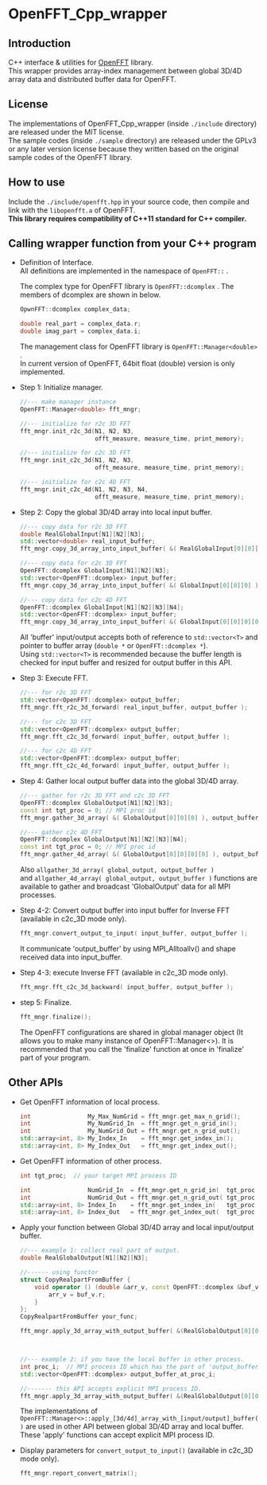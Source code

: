 # OpenFFT_Cpp_wrapper

## Introduction
C++ interface & utilities for [OpenFFT](http://www.openmx-square.org/openfft/) library.  
This wrapper provides array-index management between global 3D/4D array data and distributed buffer data for OpenFFT.

## License
The implementations of OpenFFT_Cpp_wrapper (inside `./include` directory) are released under the MIT license.  
The sample codes (inside `./sample` directory) are released under the GPLv3 or any later version license because they written based on the original sample codes of the OpenFFT library.

## How to use
Include the `./include/openfft.hpp` in your source code, then compile and link with the `libopenfft.a` of OpenFFT.  
__This library requires compatibility of C++11 standard for C++ compiler.__

## Calling wrapper function from your C++ program
 - Definition of Interface.  
   All definitions are implemented in the namespace of `OpenFFT::` .  

   The complex type for OpenFFT library is `OpenFFT::dcomplex` .  The members of dcomplex are shown in below.  
   ```c++
   OpwnFFT::dcomplex complex_data;

   double real_part = complex_data.r;
   double imag_part = complex_data.i;
   ```

   The management class for OpenFFT library is `OpenFFT::Manager<double>` .  
   In current version of OpenFFT, 64bit float (double) version is only implemented.

 - Step 1: Initialize manager.  
   ```c++
   //--- make manager instance
   OpenFFT::Manager<double> fft_mngr;

   //--- initialize for r2c 3D FFT
   fft_mngr.init_r2c_3d(N1, N2, N3,
                        offt_measure, measure_time, print_memory);

   //--- initialize for c2c 3D FFT
   fft_mngr.init_c2c_3d(N1, N2, N3,
                        offt_measure, measure_time, print_memory);

   //--- initialize for c2c 4D FFT
   fft_mngr.init_c2c_4d(N1, N2, N3, N4,
                        offt_measure, measure_time, print_memory);
   ```

  - Step 2: Copy the global 3D/4D array into local input buffer.  
    ```c++
    //--- copy data for r2c 3D FFT
    double RealGlobalInput[N1][N2][N3];
    std::vector<double> real_input_buffer;
    fft_mngr.copy_3d_array_into_input_buffer( &( RealGlobalInput[0][0][0] ), real_input_buffer );

    //--- copy data for c2c 3D FFT
    OpenFFT::dcomplex GlobalInput[N1][N2][N3];
    std::vector<OpenFFT::dcomplex> input_buffer;
    fft_mngr.copy_3d_array_into_input_buffer( &( GlobalInput[0][0][0] ), input_buffer );

    //--- copy data for c2c 4D FFT
    OpenFFT::dcomplex GlobalInput[N1][N2][N3][N4];
    std::vector<OpenFFT::dcomplex> input_buffer;
    fft_mngr.copy_3d_array_into_input_buffer( &( GlobalInput[0][0][0][0] ), input_buffer );
    ```
    All 'buffer' input/output accepts both of reference to `std::vector<T>` and pointer to buffer array (`double *` or `OpenFFT::dcomplex *`).  
    Using `std::vector<T>` is recommended because the buffer length is checked for input buffer and resized for output buffer in this API.

  - Step 3: Execute FFT.  
    ```c++
    //--- for r2c 3D FFT
    std::vector<OpenFFT::dcomplex> output_buffer;
    fft_mngr.fft_r2c_3d_forward( real_input_buffer, output_buffer );

    //--- for c2c 3D FFT
    std::vector<OpenFFT::dcomplex> output_buffer;
    fft_mngr.fft_c2c_3d_forward( input_buffer, output_buffer );

    //--- for c2c 4D FFT
    std::vector<OpenFFT::dcomplex> output_buffer;
    fft_mngr.fft_c2c_4d_forward( input_buffer, output_buffer );
    ```

  - Step 4: Gather local output buffer data into the global 3D/4D array.  
    ```c++
    //--- gather for r2c 3D FFT and c2c 3D FFT
    OpenFFT::dcomplex GlobalOutput[N1][N2][N3];
    const int tgt_proc = 0; // MPI proc id
    fft_mngr.gather_3d_array( &( GlobalOutput[0][0][0] ), output_buffer, tgt_proc );

    //--- gather c2c 4D FFT
    OpenFFT::dcomplex GlobalOutput[N1][N2][N3][N4];
    const int tgt_proc = 0; // MPI proc id
    fft_mngr.gather_4d_array( &( GlobalOutput[0][0][0][0] ), output_buffer, tgt_proc );
    ```
    Also `allgather_3d_array( global_output, output_buffer )`  
    and `allgather_4d_array( global_output, output_buffer )` functions are available to gather and broadcast 'GlobalOutput' data for all MPI processes.

   - Step 4-2: Convert output buffer into input buffer for Inverse FFT (available in c2c_3D mode only).  
     ```c++
     fft_mngr.convert_output_to_input( input_buffer, output_buffer );
     ```
     It communicate 'output_buffer' by using MPI_Alltoallv() and shape received data into input_buffer.

   - Step 4-3: execute Inverse FFT (available in c2c_3D mode only).  
     ```c++
     fft_mngr.fft_c2c_3d_backward( input_buffer, output_buffer );
     ```

   - step 5: Finalize.  
     ```c++
     fft_mngr.finalize();
     ```
     The OpenFFT configurations are shared in global manager object (It allows you to make many instance of OpenFFT::Manager<>). It is recommended that you call the 'finalize' function at once in 'finalize' part of your program.

## Other APIs

   - Get OpenFFT information of local process.  
     ```c++
     int                My_Max_NumGrid = fft_mngr.get_max_n_grid();
     int                My_NumGrid_In  = fft_mngr.get_n_grid_in();
     int                My_NumGrid_Out = fft_mngr.get_n_grid_out();
     std::array<int, 8> My_Index_In    = fft_mngr.get_index_in();
     std::array<int, 8> My_Index_Out   = fft_mngr.get_index_out();
     ```

   - Get OpenFFT information of other process.  
     ```c++
     int tgt_proc;  // your target MPI process ID

     int                NumGrid_In  = fft_mngr.get_n_grid_in(  tgt_proc );
     int                NumGrid_Out = fft_mngr.get_n_grid_out( tgt_proc );
     std::array<int, 8> Index_In    = fft_mngr.get_index_in(   tgt_proc );
     std::array<int, 8> Index_Out   = fft_mngr.get_index_out(  tgt_proc );
     ```

   - Apply your function between Global 3D/4D array and local input/output buffer.  
     ```c++
     //--- example 1: collect real part of output.
     double RealGlobalOutput[N1][N2][N3];

     //------ using functor
     struct CopyRealpartFromBuffer {
         void operator () (double &arr_v, const OpenFFT::dcomplex &buf_v){
             arr_v = buf_v.r;
         }
     };
     CopyRealpartFromBuffer your_func;

     fft_mngr.apply_3d_array_with_output_buffer( &(RealGlobalOutput[0][0][0]), output_buffer, your_func );



     //--- example 2: if you have the local buffer in other process.
     int proc_i;  // MPI process ID which has the part of 'output_buffer_at_proc_i'.
     std::vector<OpenFFT::dcomplex> output_buffer_at_proc_i;

     //------- this API accepts explicit MPI process ID.
     fft_mngr.apply_3d_array_with_output_buffer( &(RealGlobalOutput[0][0][0]), output_buffer_at_proc_i, your_func, proc_i);
     ```
     The implementations of `OpenFFT::Manager<>::apply_[3d/4d]_array_with_[input/output]_buffer()` are used in other API between global 3D/4D array and local buffer. These 'apply' functions can accept explicit MPI process ID.

   - Display parameters for `convert_output_to_input()` (available in c2c_3D mode only).  
     ```c++
     fft_mngr.report_convert_matrix();
     ```
